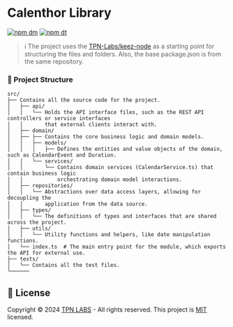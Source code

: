 # Calenthor Library

[![npm dm](https://img.shields.io/npm/dm/keez-invocing)](https://www.npmjs.com/package/keez-invoicing)
[![npm dt](https://img.shields.io/npm/dt/keez-invocing)](https://www.npmjs.com/package/keez-invoicing)

> ℹ️ The project uses the [TPN-Labs/keez-node](https://github.com/TPN-Labs/keez-node) as a starting point for structuring
the files and folders. Also, the base package.json is from the same repository.


### 📁 Project Structure

    src/
    ├── Contains all the source code for the project.
    │   ├── api/
    │   │   └── Holds the API interface files, such as the REST API controllers or service interfaces 
    │   │       that external clients interact with.
    │   ├── domain/
    │   ├── ├── Contains the core business logic and domain models.
    │   │   ├── models/
    │   │   │   ├── Defines the entities and value objects of the domain, such as CalendarEvent and Duration.
    │   │   └── services/
    │   │       └── Contains domain services (CalendarService.ts) that contain business logic
    │   │           orchestrating domain model interactions.
    │   ├── repositories/
    │   │   └── Abstractions over data access layers, allowing for decoupling the
    │   │       application from the data source.
    │   ├── types/
    │   │   └── The definitions of types and interfaces that are shared across the project.
    │   ├── utils/
    │   │   └── Utility functions and helpers, like date manipulation functions.
    │   └── index.ts  # The main entry point for the module, which exports the API for external use.
    ├── tests/
    │   └── Contains all the test files.
    └──────


## 📝 License

Copyright © 2024 [TPN LABS](https://tpn-labs.com) - All rights reserved. This project is [MIT](LICENSE) licensed.
